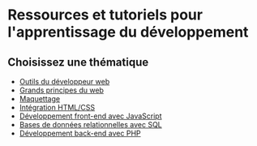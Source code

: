 # Ressources et tutoriels pour l'apprentissage du développement

## Choisissez une thématique

- [Outils du développeur web]()
- [Grands principes du web]()
- [Maquettage]()
- [Intégration HTML/CSS]()
- [Développement front-end avec JavaScript](frontend/)
- [Bases de données relationnelles avec SQL]()
- [Développement back-end avec PHP]()
